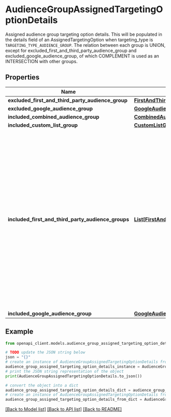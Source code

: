 # AudienceGroupAssignedTargetingOptionDetails

Assigned audience group targeting option details. This will be populated in the details field of an AssignedTargetingOption when targeting_type is `TARGETING_TYPE_AUDIENCE_GROUP`. The relation between each group is UNION, except for excluded_first_and_third_party_audience_group and excluded_google_audience_group, of which COMPLEMENT is used as an INTERSECTION with other groups.

## Properties

Name | Type | Description | Notes
------------ | ------------- | ------------- | -------------
**excluded_first_and_third_party_audience_group** | [**FirstAndThirdPartyAudienceGroup**](FirstAndThirdPartyAudienceGroup.md) |  | [optional] 
**excluded_google_audience_group** | [**GoogleAudienceGroup**](GoogleAudienceGroup.md) |  | [optional] 
**included_combined_audience_group** | [**CombinedAudienceGroup**](CombinedAudienceGroup.md) |  | [optional] 
**included_custom_list_group** | [**CustomListGroup**](CustomListGroup.md) |  | [optional] 
**included_first_and_third_party_audience_groups** | [**List[FirstAndThirdPartyAudienceGroup]**](FirstAndThirdPartyAudienceGroup.md) | The first and third party audience ids and recencies of included first and third party audience groups. Each first and third party audience group contains first and third party audience ids only. The relation between each first and third party audience group is INTERSECTION, and the result is UNION&#39;ed with other audience groups. Repeated groups with same settings will be ignored. | [optional] 
**included_google_audience_group** | [**GoogleAudienceGroup**](GoogleAudienceGroup.md) |  | [optional] 

## Example

```python
from openapi_client.models.audience_group_assigned_targeting_option_details import AudienceGroupAssignedTargetingOptionDetails

# TODO update the JSON string below
json = "{}"
# create an instance of AudienceGroupAssignedTargetingOptionDetails from a JSON string
audience_group_assigned_targeting_option_details_instance = AudienceGroupAssignedTargetingOptionDetails.from_json(json)
# print the JSON string representation of the object
print(AudienceGroupAssignedTargetingOptionDetails.to_json())

# convert the object into a dict
audience_group_assigned_targeting_option_details_dict = audience_group_assigned_targeting_option_details_instance.to_dict()
# create an instance of AudienceGroupAssignedTargetingOptionDetails from a dict
audience_group_assigned_targeting_option_details_from_dict = AudienceGroupAssignedTargetingOptionDetails.from_dict(audience_group_assigned_targeting_option_details_dict)
```
[[Back to Model list]](../README.md#documentation-for-models) [[Back to API list]](../README.md#documentation-for-api-endpoints) [[Back to README]](../README.md)


